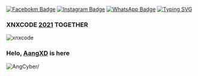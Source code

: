 [![Facebokm Badge](https://img.shields.io/badge/-aang.qwerty69-blue?style=flat&logo=Facebook&logoColor=white&link=https://www.facebook.com/aang.qwerty69/)](https://www.facebook.com/aang.qwerty69) [![Instagram Badge](https://img.shields.io/badge/-aangxd.qwerty_-f01397?style=flat&logo=Instagram&logoColor=white&link=https://www.instagram.com/aangxd.qwerty_/)](https://www.instagram.com/aangxd.qwerty_/) [![WhatsApp Badge](https://img.shields.io/badge/-6283177721763-green?style=flat&logo=WhatsApp&logoColor=white&link=https://wa.me/6283177721763/)](https://wa.me/6283177721763/)
[![Typing SVG](https://readme-typing-svg.herokuapp.com?font=Koulen&size=25&duration=5000&color=light&center=true&vCenter=true&multiline=true&width=600&lines=Selamat+Datang+Digithub+Aang+XD+Jangan+Lupa+Follow)](https://git.io/typing-svg)
### XNXCODE [2021]() TOGETHER
![xnxcode](https://user-images.githubusercontent.com/92802033/181095877-c5b0ce2f-5bc4-402e-8abb-b2828c4ec01f.png)
### Helo, [AangXD]() is here
<p align=left> <img src=https://komarev.com/ghpvc/?username=AngCyber alt=AngCyber/> </p>
